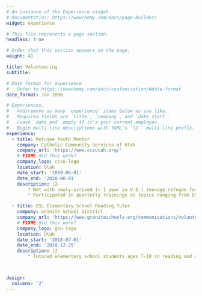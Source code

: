 ```yaml
---
# An instance of the Experience widget.
# Documentation: https://wowchemy.com/docs/page-builder/
widget: experience

# This file represents a page section.
headless: true

# Order that this section appears on the page.
weight: 41

title: Volunteering
subtitle:

# Date format for experience
#   Refer to https://wowchemy.com/docs/customization/#date-format
date_format: Jan 2006

# Experiences.
#   Add/remove as many `experience` items below as you like.
#   Required fields are `title`, `company`, and `date_start`.
#   Leave `date_end` empty if it's your current employer.
#   Begin multi-line descriptions with YAML's `|2-` multi-line prefix.
experience:
  - title: Refugee Youth Mentor
    company: Catholic Community Services of Utah
    company_url: 'https://www.ccsutah.org/'
    # FIXME did this work?
    company_logo: ccsu-logo
    location: Utah
    date_start: '2019-06-01'
    date_end: '2020-06-01'
    description: |2-
        * Met with newly-arrived (< 1 year in U.S.) teenage refugee for 2+ hours weekly, assisting in assimilation process via English tutoring, cultural activities, and mentorship
        * Participated in quarterly trainings on topics ranging from English as a second language tutoring to comprehensive gang prevention

  - title: ESL Elementary School Reading Tutor
    company: Granite School District
    company_url: 'https://www.graniteschools.org/communications/volunteer/'
    # FIXME did this work?
    company_logo: gsu-logo
    location: Utah
    date_start: '2018-07-01'
    date_end: '2018-12-25'
    description: |2-
        * Tutored elementary school students ages 7-10 in reading and writing English as a second language



design:
  columns: '2'
---
```

